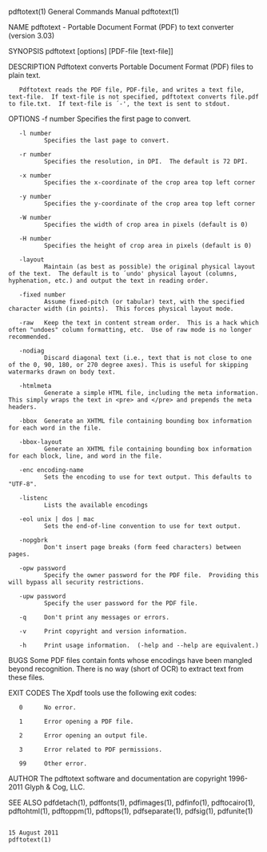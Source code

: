 pdftotext(1)                                                                               General Commands Manual                                                                               pdftotext(1)

NAME
       pdftotext - Portable Document Format (PDF) to text converter (version 3.03)

SYNOPSIS
       pdftotext [options] [PDF-file [text-file]]

DESCRIPTION
       Pdftotext converts Portable Document Format (PDF) files to plain text.

       Pdftotext reads the PDF file, PDF-file, and writes a text file, text-file.  If text-file is not specified, pdftotext converts file.pdf to file.txt.  If text-file is ´-', the text is sent to stdout.

OPTIONS
       -f number
              Specifies the first page to convert.

       -l number
              Specifies the last page to convert.

       -r number
              Specifies the resolution, in DPI.  The default is 72 DPI.

       -x number
              Specifies the x-coordinate of the crop area top left corner

       -y number
              Specifies the y-coordinate of the crop area top left corner

       -W number
              Specifies the width of crop area in pixels (default is 0)

       -H number
              Specifies the height of crop area in pixels (default is 0)

       -layout
              Maintain (as best as possible) the original physical layout of the text.  The default is to ´undo' physical layout (columns, hyphenation, etc.) and output the text in reading order.

       -fixed number
              Assume fixed-pitch (or tabular) text, with the specified character width (in points).  This forces physical layout mode.

       -raw   Keep the text in content stream order.  This is a hack which often "undoes" column formatting, etc.  Use of raw mode is no longer recommended.

       -nodiag
              Discard diagonal text (i.e., text that is not close to one of the 0, 90, 180, or 270 degree axes). This is useful for skipping watermarks drawn on body text.

       -htmlmeta
              Generate a simple HTML file, including the meta information.  This simply wraps the text in <pre> and </pre> and prepends the meta headers.

       -bbox  Generate an XHTML file containing bounding box information for each word in the file.

       -bbox-layout
              Generate an XHTML file containing bounding box information for each block, line, and word in the file.

       -enc encoding-name
              Sets the encoding to use for text output. This defaults to "UTF-8".

       -listenc
              Lists the available encodings

       -eol unix | dos | mac
              Sets the end-of-line convention to use for text output.

       -nopgbrk
              Don't insert page breaks (form feed characters) between pages.

       -opw password
              Specify the owner password for the PDF file.  Providing this will bypass all security restrictions.

       -upw password
              Specify the user password for the PDF file.

       -q     Don't print any messages or errors.

       -v     Print copyright and version information.

       -h     Print usage information.  (-help and --help are equivalent.)

BUGS
       Some PDF files contain fonts whose encodings have been mangled beyond recognition.  There is no way (short of OCR) to extract text from these files.

EXIT CODES
       The Xpdf tools use the following exit codes:

       0      No error.

       1      Error opening a PDF file.

       2      Error opening an output file.

       3      Error related to PDF permissions.

       99     Other error.

AUTHOR
       The pdftotext software and documentation are copyright 1996-2011 Glyph & Cog, LLC.

SEE ALSO
       pdfdetach(1), pdffonts(1), pdfimages(1), pdfinfo(1), pdftocairo(1), pdftohtml(1), pdftoppm(1), pdftops(1), pdfseparate(1), pdfsig(1), pdfunite(1)

                                                                                                15 August 2011                                                                                   pdftotext(1)
